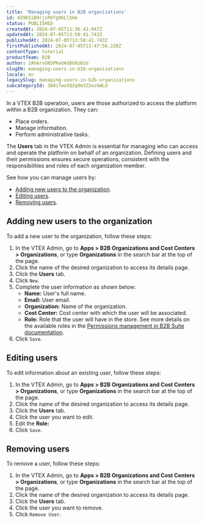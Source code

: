 ```yaml
---
title: 'Managing users in B2B organizations'
id: 659ESiB9rjsR6Tg9KLl5He
status: PUBLISHED
createdAt: 2024-07-05T11:36:43.947Z
updatedAt: 2024-07-05T13:50:41.743Z
publishedAt: 2024-07-05T13:50:41.743Z
firstPublishedAt: 2024-07-05T13:47:56.220Z
contentType: tutorial
productTeam: B2B
author: 2AhArvGNSPKwUAd8GOz0iU
slugEN: managing-users-in-b2b-organizations
locale: en
legacySlug: managing-users-in-b2b-organizations
subcategoryId: 3b0iTwoSQZq9m3Z2ezbWLd
---
```


In a VTEX B2B operation, users are those authorized to access the platform within a B2B organization. They can:
- Place orders.
- Manage information.
- Perform administrative tasks.

The **Users** tab in the VTEX Admin is essential for managing who can access and operate the platform on behalf of an organization. Defining users and their permissions ensures secure operations, consistent with the responsibilities and roles of each organization member.

See how you can manage users by:
- [Adding new users to the organization](#adding-new-users-to-the-organization).
- [Editing users](#editing-users).
- [Removing users](#removing-users).

## Adding new users to the organization
To add a new user to the organization, follow these steps:

<ol>
    <li>In the VTEX Admin, go to <strong>Apps &gt; B2B Organizations and Cost Centers &gt; Organizations</strong>, or type <strong>Organizations</strong> in the search bar at the top of the page.</li>
    <li>Click the name of the desired organization to access its details page.</li>
    <li>Click the <strong>Users</strong> tab.</li>
    <li>Click <code>New</code>.</li>
    <li>Complete the user information as shown below:
        <ul>
            <li><strong>Name:</strong> User's full name.</li>
            <li><strong>Email:</strong> User email.</li>
            <li><strong>Organization:</strong> Name of the organization.</li>
            <li><strong>Cost Center:</strong> Cost center with which the user will be associated.</li>
            <li><strong>Role:</strong> Role that the user will have in the store. See more details on the available roles in the <a href="https://help.vtex.com/en/tutorial/gerenciamento-de-permissoes-no-b2b-suite--2PLR7mIFxgbmsGq84paLeA" target="_blank">Permissions management in B2B Suite documentation</a>.</li>
        </ul>
    </li>
    <li>Click <code>Save</code>.</li>
</ol>

## Editing users
To edit information about an existing user, follow these steps:

1. In the VTEX Admin, go to **Apps > B2B Organizations and Cost Centers > Organizations**, or type **Organizations** in the search bar at the top of the page.
2. Click the name of the desired organization to access its details page.
3. Click the **Users** tab.
4. Click the user you want to edit.
5. Edit the **Role:**
6. Click `Save`.

## Removing users
 To remove a user, follow these steps:

1. In the VTEX Admin, go to **Apps > B2B Organizations and Cost Centers > Organizations**, or type **Organizations** in the search bar at the top of the page.
2. Click the name of the desired organization to access its details page.
3. Click the **Users** tab.
4. Click the user you want to remove.
5. Click `Remove User`.
